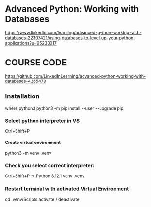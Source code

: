 
# Advanced Python: Working with Databases
https://www.linkedin.com/learning/advanced-python-working-with-databases-22307421/using-databases-to-level-up-your-python-applications?u=95233017

# COURSE CODE 
https://github.com/LinkedInLearning/advanced-python-working-with-databases-4365479


## Installation
where python3
python3 -m pip install --user --upgrade pip

### Select python interpreter in VS
Ctrl+Shift+P

#### Create virtual environment
python3 -m venv .venv

### Check you select correct interpreter:
Ctrl+Shift+P -> Python 3.12.1 venv .venv

### Restart terminal with activated Virtual Environment
cd  .venv/Scripts
activate / deactivate








